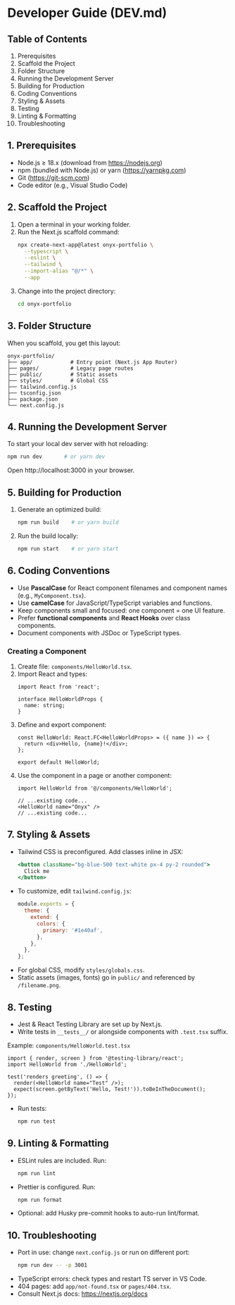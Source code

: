 # Developer Guide (DEV.md)

## Table of Contents

1. Prerequisites
2. Scaffold the Project
3. Folder Structure
4. Running the Development Server
5. Building for Production
6. Coding Conventions
7. Styling & Assets
8. Testing
9. Linting & Formatting
10. Troubleshooting

## 1. Prerequisites

- Node.js ≥ 18.x (download from https://nodejs.org)
- npm (bundled with Node.js) or yarn (https://yarnpkg.com)
- Git (https://git-scm.com)
- Code editor (e.g., Visual Studio Code)

## 2. Scaffold the Project

1. Open a terminal in your working folder.
2. Run the Next.js scaffold command:
   ```bash
   npx create-next-app@latest onyx-portfolio \
     --typescript \
     --eslint \
     --tailwind \
     --import-alias "@/*" \
     --app
   ```
3. Change into the project directory:
   ```bash
   cd onyx-portfolio
   ```

## 3. Folder Structure

When you scaffold, you get this layout:

```
onyx-portfolio/
├── app/            # Entry point (Next.js App Router)
├── pages/          # Legacy page routes
├── public/         # Static assets
├── styles/         # Global CSS
├── tailwind.config.js
├── tsconfig.json
├── package.json
└── next.config.js
```

## 4. Running the Development Server

To start your local dev server with hot reloading:

```bash
npm run dev       # or yarn dev
```

Open http://localhost:3000 in your browser.

## 5. Building for Production

1. Generate an optimized build:
   ```bash
   npm run build    # or yarn build
   ```
2. Run the build locally:
   ```bash
   npm run start    # or yarn start
   ```

## 6. Coding Conventions

- Use **PascalCase** for React component filenames and component names (e.g., `MyComponent.tsx`).
- Use **camelCase** for JavaScript/TypeScript variables and functions.
- Keep components small and focused: one component = one UI feature.
- Prefer **functional components** and **React Hooks** over class components.
- Document components with JSDoc or TypeScript types.

### Creating a Component

1. Create file: `components/HelloWorld.tsx`.
2. Import React and types:
   ```tsx
   import React from 'react';

   interface HelloWorldProps {
     name: string;
   }
   ```
3. Define and export component:
   ```tsx
   const HelloWorld: React.FC<HelloWorldProps> = ({ name }) => {
     return <div>Hello, {name}!</div>;
   };

   export default HelloWorld;
   ```
4. Use the component in a page or another component:
   ```tsx
   import HelloWorld from '@/components/HelloWorld';

   // ...existing code...
   <HelloWorld name="Onyx" />
   // ...existing code...
   ```

## 7. Styling & Assets

- Tailwind CSS is preconfigured. Add classes inline in JSX:
  ```jsx
  <button className="bg-blue-500 text-white px-4 py-2 rounded">
    Click me
  </button>
  ```
- To customize, edit `tailwind.config.js`:
  ```js
  module.exports = {
    theme: {
      extend: {
        colors: {
          primary: '#1e40af',
        },
      },
    },
  };
  ```
- For global CSS, modify `styles/globals.css`.
- Static assets (images, fonts) go in `public/` and referenced by `/filename.png`.

## 8. Testing

- Jest & React Testing Library are set up by Next.js.
- Write tests in `__tests__/` or alongside components with `.test.tsx` suffix.

Example: `components/HelloWorld.test.tsx`
```tsx
import { render, screen } from '@testing-library/react';
import HelloWorld from './HelloWorld';

test('renders greeting', () => {
  render(<HelloWorld name="Test" />);
  expect(screen.getByText('Hello, Test!')).toBeInTheDocument();
});
```
- Run tests:
  ```bash
  npm run test
  ```

## 9. Linting & Formatting

- ESLint rules are included. Run:
  ```bash
  npm run lint
  ```
- Prettier is configured. Run:
  ```bash
  npm run format
  ```
- Optional: add Husky pre-commit hooks to auto-run lint/format.

## 10. Troubleshooting

- Port in use: change `next.config.js` or run on different port:
  ```bash
  npm run dev -- -p 3001
  ```
- TypeScript errors: check types and restart TS server in VS Code.
- 404 pages: add `app/not-found.tsx` or `pages/404.tsx`.
- Consult Next.js docs: https://nextjs.org/docs
